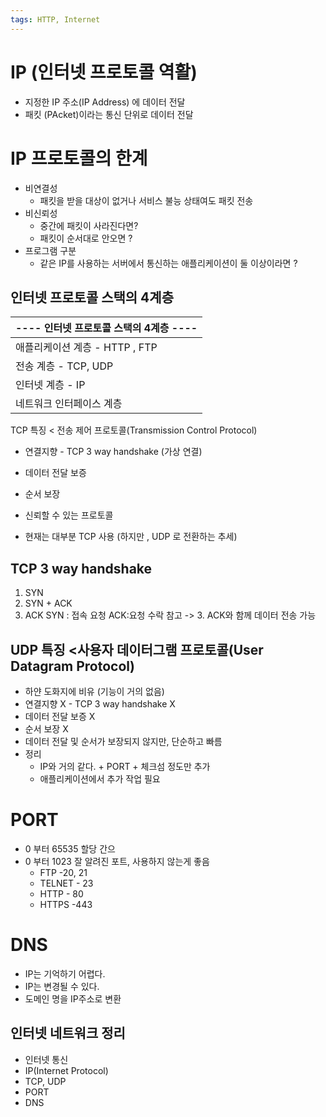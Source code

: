 ```yaml
---
tags: HTTP, Internet
---
```

# IP (인터넷 프로토콜 역활)
 - 지정한 IP 주소(IP Address) 에 데이터 전달
 - 패킷 (PAcket)이라는 통신 단위로 데이터 전달 
# IP 프로토콜의 한계 

- 비연결성 
	- 패킷을  받을 대상이 없거나 서비스 불능 상태여도 패킷 전송
- 비신뢰성 
	- 중간에 패킷이 사라진다면? 
	- 패킷이 순서대로 안오면 ?
- 프로그램 구분
	- 같은 IP를 사용하는 서버에서 통신하는 애플리케이션이 둘 이상이라면 ?

## 인터넷 프로토콜 스택의 4계층 

|  ---- 인터넷 프로토콜 스택의 4계층  ----  |
| ------------------------------ |
| 애플리케이션 계층 - HTTP , FTP |
| 전송 계층 - TCP, UDP           |
| 인터넷 계층 - IP               |
| 네트워크 인터페이스 계층       |


TCP 특징 < 전송 제어 프로토콜(Transmission Control Protocol)
- 연결지향 - TCP 3 way handshake (가상 연결)
- 데이터 전달 보증
- 순서 보장 

- 신뢰할 수 있는 프로토콜 
-  현재는 대부분 TCP 사용 (하지만 , UDP 로 전환하는 추세)

## TCP 3 way handshake
1. SYN 
2. SYN + ACK
3. ACK 
SYN : 접속 요청 ACK:요청 수락 
참고 -> 3. ACK와 함께 데이터 전송 가능

## UDP 특징 <사용자 데이터그램 프로토콜(User Datagram Protocol)
- 하얀 도화지에 비유 (기능이 거의 없음)
- 연결지향 X - TCP 3 way handshake X
- 데이터 전달 보증 X 
- 순서 보장 X 
- 데이터 전달 및 순서가 보장되지 않지만, 단순하고 빠름 
- 정리 
	- IP와 거의 같다. + PORT + 체크섬 정도만 추가 
	- 애플리케이션에서 추가 작업 필요 

# PORT 
- 0  부터 65535 할당 간으 
- 0 부터 1023 잘 알려진 포트, 사용하지 않는게 좋음 
	- FTP -20, 21
	- TELNET - 23 
	- HTTP - 80 
	- HTTPS -443

# DNS 
 - IP는 기억하기 어렵다. 
 - IP는 변경될 수 있다. 
 - 도메인 명을 IP주소로 변환 


## 인터넷 네트워크 정리
- 인터넷 통신 
- IP(Internet Protocol)
- TCP, UDP 
- PORT 
- DNS 












